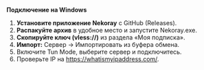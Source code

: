 <b>Подключение на Windows</b>

1. <b>Установите приложение Nekoray</b> с GitHub (Releases).
2. <b>Распакуйте архив</b> в удобное место и запустите Nekoray.exe.
3. <b>Скопируйте ключ (vless://)</b> из раздела «Моя подписка».
4. <b>Импорт:</b> Сервер → Импортировать из буфера обмена.
5. Включите Tun Mode, выберите сервер и подключитесь.
6. Проверьте IP на https://whatismyipaddress.com/.